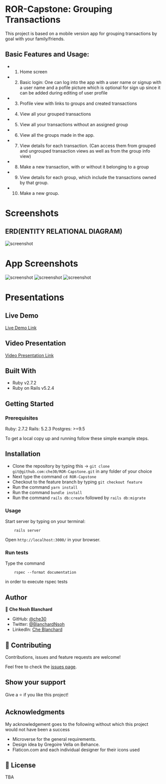 # ROR-Capstone: Grouping Transactions
This project  is based on a mobile version app for grouping transactions by goal with your family/friends.
## Basic Features and Usage:
- 1. Home screen
- 2. Basic login: One can log into the app with a user name or signup with a user name and a pofile   picture which is optional for sign up since it can be added during editing of user profile
- 3. Profile view with links to groups and created transactions
- 4. View all your grouped transactions
- 5. View all your  transactions without an assigned group
- 6. View all the groups made in the app.
- 7. View details for each transaction. (Can access them from grouped and ungrouped transaction views as well as from the group info view)
- 8. Make a new transaction, with or without it belonging to a group
- 9. View details for each group, which include the transactions owned by that group.
- 10. Make a new group.
  
# Screenshots

##   ERD(ENTITY RELATIONAL DIAGRAM)
![screenshot](app/assets/images/ROR-ERD.png)

# App Screenshots
![screenshot](app/assets/images/home.png)
![screenshot](app/assets/images/login.png)
![screenshot](app/assets/images/all_transactions.png)
# Presentations
##  Live Demo
[Live Demo Link](https://frozen-plateau-21154.herokuapp.com/)
##  Video Presentation
[Video Presentation Link](https://www.loom.com/share/99a5c481d46242e294dd935cfe3e6591)
## Built With

- Ruby v2.7.2
- Ruby on Rails v5.2.4

## Getting Started

### Prerequisites

Ruby: 2.7.2
Rails: 5.2.3
Postgres: >=9.5

To get a local copy up and running follow these simple example steps.
## Installation
- Clone the repository by typing this -> `git clone git@github.com:che30/ROR-Capstone.git` in any folder of your choice
- Next type the command `cd ROR-Capstone` 
- Checkout  to the feature branch by  typing `git checkout feature`
- Run the command `yarn install`
- Run the command `bundle install`
- Run the command `rails db:create` followed by `rails db:migrate`

### Usage

Start server by typing on your terminal:

```
    rails server
```

Open `http://localhost:3000/` in your browser.

### Run tests
Type the command
```
    rspec --format documentation
```
in order to execute rspec tests

## Author
👤 **Che Nsoh Blanchard**

- GitHub: [@che30](https://github.com/che30)
- Twitter: [@BlanchardNsoh](https://twitter.com/che55085128 )
- LinkedIn: [Che Blanchard](https://www.linkedin.com/in/che-nsoh-9455271b0/)

## 🤝 Contributing

Contributions, issues and feature requests are welcome!

Feel free to check the [issues page](issues/).

## Show your support

Give a ⭐️ if you like this project!

## Acknowledgments
My acknowledgement goes to the following without which this project would not have been a success
- Microverse for the general requirements.
- Design idea by Gregoire Vella on Behance.
- Flaticon.com and each individual designer for their icons used

## 📝 License

TBA

